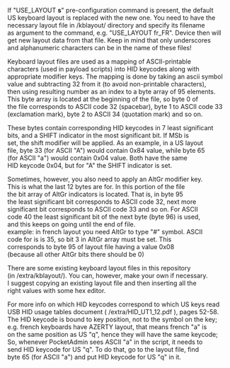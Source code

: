 If "USE_LAYOUT **s**" pre-configuration command is present, the default  
US keyboard layout is replaced with the new one. You need to have the  
necessary layout file in /kblayout/ directory and specify its filename  
as argument to the command, e.g. "USE_LAYOUT fr_FR". Device then will  
get new layout data from that file. Keep in mind that only underscores  
and alphanumeric characters can be in the name of these files!  
  
Keyboard layout files are used as a mapping of ASCII-printable  
characters (used in payload scripts) into HID keycodes along with  
appropriate modifier keys. The mapping is done by taking an ascii symbol  
value and subtracting 32 from it (to avoid non-printable characters),  
then using resulting number as an index to a byte array of 95 elements.  
This byte array is located at the beginning of the file, so byte 0 of  
the file corresponds to ASCII code 32 (spacebar), byte 1 to ASCII code 33  
(exclamation mark), byte 2 to ASCII 34 (quotation mark) and so on.  
  
These bytes contain corresponding HID keycodes in 7 least significant  
bits, and a SHIFT indicator in the most significant bit. If MSb is  
set, the shift modifier will be applied. As an example, in a US layout  
file, byte 33 (for ASCII "A") would contain 0x84 value, while byte 65  
(for ASCII "a") would contain 0x04 value. Both have the same  
HID keycode 0x04, but for "A" the SHIFT indicator is set.  
  
Sometimes, however, you also need to apply an AltGr modifier key.  
This is what the last 12 bytes are for. In this portion of the file  
the bit array of AltGr indicators is located. That is, in byte 95  
the least significant bit corresponds to ASCII code 32, next more  
significant bit corresponds to ASCII code 33 and so on. For ASCII  
code 40 the least significant bit of the next byte (byte 96) is used,  
and this keeps on going until the end of file.  
example: in french layout you need AltGr to type "#" symbol. ASCII  
code for is is 35, so bit 3 in AltGr array must be set. This  
corresponds to byte 95 of layout file having a value 0x08  
(because all other AltGr bits there should be 0)  
  
    
There are some existing keyboard layout files in this repository  
(in /extra/kblayout/). You can, however, make your own if necessary.  
I suggest copying an existing layout file and then inserting all the  
right values with some hex editor.  
  
For more info on which HID keycodes correspond to which US keys read  
USB HID usage tables document ( /extra/HID_UT1_12.pdf ), pages 52-58.  
The HID keycode is bound to key position, not to the symbol on the key;  
e.g. french keyboards have AZERTY layout, that means french "a" is  
on the same position as US "q", hence they will have the same keycode;  
So, whenever PocketAdmin sees ASCII "a" in the script, it needs to  
send HID keycode for US "q". To do that, go to the layout file, find  
byte 65 (for ASCII "a") and put HID keycode for US "q" in it.  
